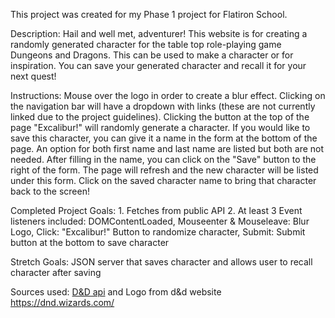 This project was created for my Phase 1 project for Flatiron School.

Description: Hail and well met, adventurer! This website is for creating a randomly generated character for the table top role-playing game Dungeons and Dragons. This can be used to make a character or for inspiration. You can save your generated character and recall it for your next quest!

Instructions: Mouse over the logo in order to create a blur effect. Clicking on the navigation bar will have a dropdown with links (these are not currently linked due to the project guidelines). Clicking the button at the top of the page "Excalibur!" will randomly generate a character. If you would like to save this character, you can give it a name in the form at the bottom of the page. An option for both first name and last name are listed but both are not needed. After filling in the name, you can click on the "Save" button to the right of the form. The page will refresh and the new character will be listed under this form. Click on the saved character name to bring that character back to the screen!

Completed Project Goals: 1. Fetches from public API 2. At least 3 Event listeners included: DOMContentLoaded, Mouseenter & Mouseleave: Blur Logo, Click: "Excalibur!" Button to randomize character, Submit: Submit button at the bottom to save character

Stretch Goals: JSON server that saves character and allows user to recall character after saving

Sources used: [D&D api](https://www.dnd5eapi.co/docs/#overview--introduction) and Logo from d&d website https://dnd.wizards.com/
